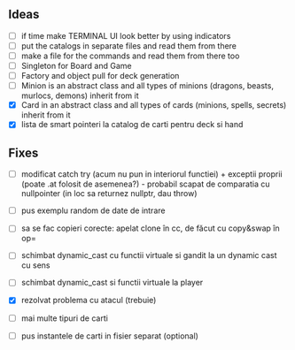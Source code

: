 ## Ideas

- [ ] if time make TERMINAL UI look better by using indicators
- [ ] put the catalogs in separate files and read them from there
- [ ] make a file for the commands and read them from there too
- [ ] Singleton for Board and Game
- [ ] Factory and object pull for deck generation
- [ ] Minion is an abstract class and all types of minions (dragons, beasts, murlocs, demons) inherit from it
- [X] Card in an abstract class and all types of cards (minions, spells, secrets) inherit from it
- [X] lista de smart pointeri la catalog de carti pentru deck si hand

## Fixes
- [ ] modificat catch try (acum nu pun in interiorul functiei) + exceptii proprii (poate .at folosit de asemenea?) - probabil scapat de comparatia cu nullpointer (in loc sa returnez nullptr, dau throw)
- [ ] pus exemplu random de date de intrare
- [ ] sa se fac copieri corecte: apelat clone în cc, de făcut cu copy&swap în op=
- [ ] schimbat dynamic_cast cu functii virtuale si gandit la un dynamic cast cu sens
- [ ] schimbat dynamic_cast si functii virtuale la player
- [X] rezolvat problema cu atacul (trebuie)
- [ ] mai multe tipuri de carti
- [ ] pus instantele de carti in fisier separat (optional)





